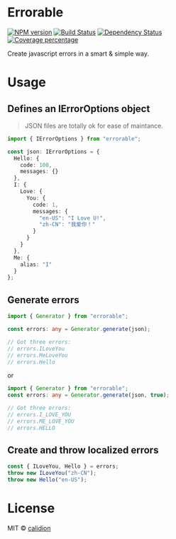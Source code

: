 # Errorable

[![NPM version][npm-image]][npm-url] [![Build Status][travis-image]][travis-url] [![Dependency Status][daviddm-image]][daviddm-url] [![Coverage percentage][coveralls-image]][coveralls-url]

Create javascript errors in a smart & simple way.

# Usage

## Defines an IErrorOptions object

> JSON files are totally ok for ease of maintance.

```ts
import { IErrorOptions } from "errorable";

const json: IErrorOptions = {
  Hello: {
    code: 100,
    messages: {}
  },
  I: {
    Love: {
      You: {
        code: 1,
        messages: {
          "en-US": "I Love U!",
          "zh-CN": "我爱你！"
        }
      }
    }
  },
  Me: {
    alias: "I"
  }
};
```

## Generate errors

```ts
import { Generator } from "errorable";

const errors: any = Generator.generate(json);

// Got three errors:
// errors.ILoveYou
// errors.MeLoveYou
// errors.Hello
```

or

```ts
import { Generator } from "errorable";
const errors: any = Generator.generate(json, true);

// Got three errors:
// errors.I_LOVE_YOU
// errors.ME_LOVE_YOU
// errors.HELLO
```

## Create and throw localized errors

```ts
const { ILoveYou, Hello } = errors;
throw new ILoveYou("zh-CN");
throw new Hello("en-US");
```

# License

MIT © [calidion](https://calidion.github.io)

[npm-image]: https://badge.fury.io/js/errorable.svg
[npm-url]: https://npmjs.org/package/errorable
[travis-image]: https://travis-ci.org/calidion/errorable.svg
[travis-url]: https://travis-ci.org/calidion/errorable
[daviddm-image]: https://david-dm.org/calidion/errorable.svg?theme=shields.io
[daviddm-url]: https://david-dm.org/calidion/errorable
[coveralls-image]: https://coveralls.io/repos/calidion/errorable/badge.svg?branch=master&service=github
[coveralls-url]: https://coveralls.io/github/calidion/errorable?branch=master
